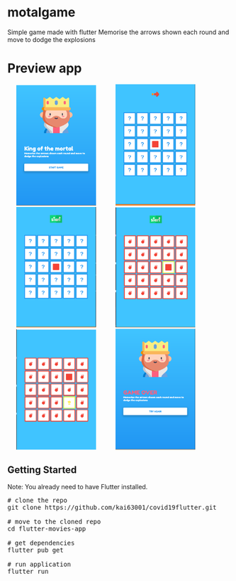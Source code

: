 # motalgame

Simple game made with flutter Memorise the arrows shown each round and move to dodge the explosions

# Preview app

<p align="left">
  <img width="180" src="./Screenshort/menu.PNG" alt="1" hspace="20"/>
  <img width="180" src="./Screenshort/ingame.PNG" alt="2" hspace="20"/>
  <img width="180" src="./Screenshort/ingame2.PNG" alt="2" hspace="20"/>
  <img width="180" src="./Screenshort/ingame3.PNG" alt="2" hspace="20"/>
  <img width="180" src="./Screenshort/ingame4.PNG" alt="2" hspace="20"/>
  <img width="180" src="./Screenshort/ingame5.PNG" alt="2" hspace="20"/>
</p>

## Getting Started
Note: You already need to have Flutter installed.
<pre>
# clone the repo
git clone https://github.com/kai63001/covid19flutter.git 

# move to the cloned repo
cd flutter-movies-app

# get dependencies
flutter pub get

# run application
flutter run
</pre>
